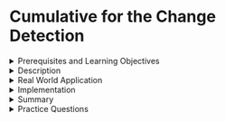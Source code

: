 # Cumulative for the  Change Detection
<details><summary>Prerequisites and Learning Objectives</summary>

# Prerequisites

- Sound knowledge of HTML, CSS, and JavaScript.
- The basic idea of the MVC (Model-View-Controller) architecture.
- Basic knowledge about TypeScript.


# Learning Objectives

- To define change detection.


</details>
<details><summary>Description</summary>

# Description

Change detection is the ability to detect changes in an Angular application. It makes sure that the angular view is in sync with the model. `ngDoCheck` is used to detect any change in an Angular application.

Angular runs change detection in the following conditions:

1. In events like click, submit and mouseover etc.
2. Asynchronous functions like interval, and set timer are executed.
3. API request is invoked.

In angular, every component has its change detection. When a change occurs in a component, the change detection is run from the root component of the DOM to the current component.

### Types Of Change Detection

1. Default strategy: DOM structure of change detection, where the very component has its change detector.
2. onPush strategy: change detection for a particular component is ignored.

When a component is set to onPush strategy the following methods can be implemented to manually detect the changes.

1. Mark for check
2. Detect Changes
3. Detach
4. Reattach


zone.js and ngZone handle the asynchronous changes in the Angular application.







</details>
<details><summary>Real World Application</summary>

# Real World Application

- The process of change detection for every small change in the application makes an application slow.
- So many applications use onPush strategy.
- Angular applications have many components in a hierarchical structure.
- Like the change in user name will only affect the component that deals with the user details but not the product component or retailer component of an Angular e-commerce application.
- In such conditions, it is not necessary to run change detection for other components, so these components can be set to onPush.

</details>
<details><summary>Implementation</summary> 

# Implementation

Normal component decleration

sample.component.ts

```ts
import {Component, OnInit, } from '@angular/core';


@Component({
  selector: 'app-content',
  templateUrl:'./sample.component.html' ,
  styleUrls: ['./sample.component.css'],

})
export class SampleComponent implements OnInit {

 title = "Sample";
  constructor() { }

  ngOnInit(): void {
  }

}
```

To set the component to onPush stratergy `changeDetection:ChangeDetectionStrategy.OnPush` is added.

```ts
import {ChangeDetectionStrategy, Component, OnInit, } from '@angular/core';


@Component({
  selector: 'app-content',
  templateUrl:'./sample.component.html' ,
  styleUrls: ['./sample.component.css'],
  changeDetection:ChangeDetectionStrategy.OnPush,

})
export class SampleComponent implements OnInit {

 title = "Sample";
  constructor() { }

  ngOnInit(): void {
  }

}
```
  
</details>
<details><summary>Summary</summary> 

# Summary

- View and Model in an Angular application are in sync due to the change detection process.
- Every component has its change detector and when a change occurs the change detection is done from the root component to the respective component.
- This process makes the application slow.
- This problem can be resolved by setting Angular change detection to onPush.
</details>
<details><summary>Practice Questions</summary>

[Practice Questions](./Quiz.gift)</details>
